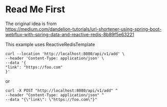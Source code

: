# Read Me First

The original idea is from  
https://medium.com/dandelion-tutorials/url-shortener-using-spring-boot-webflux-with-spring-data-and-reactive-redis-8b89f5e63221

This example uses ReactiveRedisTemplate

```
curl --location 'http://localhost:8080/api/v1/add' \
--header 'Content-Type: application/json' \
--data '{
"link": "https://foo.com"
}'
```

or

```
curl -X POST "http://localhost:8080/api/v1/add" ^
--header "Content-Type: application/json" ^
--data "{\"link\": \"https://foo.com\"}"
```
